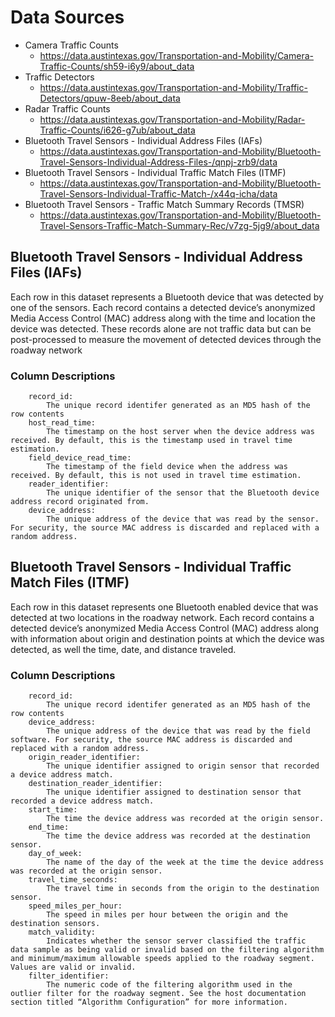 # Data Sources
- Camera Traffic Counts
    - https://data.austintexas.gov/Transportation-and-Mobility/Camera-Traffic-Counts/sh59-i6y9/about_data
- Traffic Detectors
    - https://data.austintexas.gov/Transportation-and-Mobility/Traffic-Detectors/qpuw-8eeb/about_data
- Radar Traffic Counts
    - https://data.austintexas.gov/Transportation-and-Mobility/Radar-Traffic-Counts/i626-g7ub/about_data
- Bluetooth Travel Sensors - Individual Address Files (IAFs) 
    - https://data.austintexas.gov/Transportation-and-Mobility/Bluetooth-Travel-Sensors-Individual-Address-Files-/qnpj-zrb9/data
- Bluetooth Travel Sensors - Individual Traffic Match Files (ITMF) 
    - https://data.austintexas.gov/Transportation-and-Mobility/Bluetooth-Travel-Sensors-Individual-Traffic-Match-/x44q-icha/data
- Bluetooth Travel Sensors - Traffic Match Summary Records (TMSR)
    - https://data.austintexas.gov/Transportation-and-Mobility/Bluetooth-Travel-Sensors-Traffic-Match-Summary-Rec/v7zg-5jg9/about_data

## Bluetooth Travel Sensors - Individual Address Files (IAFs)
Each row in this dataset represents a Bluetooth device that was detected by one of the sensors. Each record contains a detected device’s anonymized Media Access Control (MAC) address along with the time and location the device was detected. These records alone are not traffic data but can be post-processed to measure the movement of detected devices through the roadway network

### Column Descriptions

        record_id: 
            The unique record identifer generated as an MD5 hash of the row contents
        host_read_time:
            The timestamp on the host server when the device address was received. By default, this is the timestamp used in travel time estimation.
        field_device_read_time:
            The timestamp of the field device when the address was received. By default, this is not used in travel time estimation.
        reader_identifier:
            The unique identifier of the sensor that the Bluetooth device address record originated from.
        device_address:
            The unique address of the device that was read by the sensor. For security, the source MAC address is discarded and replaced with a random address.

## Bluetooth Travel Sensors - Individual Traffic Match Files (ITMF) 
Each row in this dataset represents one Bluetooth enabled device that was detected at two locations in the roadway network. Each record contains a detected device’s anonymized Media Access Control (MAC) address along with information about origin and destination points at which the device was detected, as well the time, date, and distance traveled.

### Column Descriptions

        record_id:
            The unique record identifer generated as an MD5 hash of the row contents
        device_address:
            The unique address of the device that was read by the field software. For security, the source MAC address is discarded and replaced with a random address.
        origin_reader_identifier:
            The unique identifier assigned to origin sensor that recorded a device address match.
        destination_reader_identifier:
            The unique identifier assigned to destination sensor that recorded a device address match.
        start_time:
            The time the device address was recorded at the origin sensor.
        end_time:
            The time the device address was recorded at the destination sensor.
        day_of_week:
            The name of the day of the week at the time the device address was recorded at the origin sensor.
        travel_time_seconds:
            The travel time in seconds from the origin to the destination sensor.
        speed_miles_per_hour:
            The speed in miles per hour between the origin and the destination sensors.
        match_validity:
            Indicates whether the sensor server classified the traffic data sample as being valid or invalid based on the filtering algorithm and minimum/maximum allowable speeds applied to the roadway segment. Values are valid or invalid.
        filter_identifier:
            The numeric code of the filtering algorithm used in the outlier filter for the roadway segment. See the host documentation section titled “Algorithm Configuration” for more information.